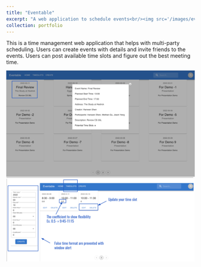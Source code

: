 ```yaml
---
title: "Eventable"
excerpt: "A web application to schedule events<br/><img src='/images/eventable.png'>"
collection: portfolio
---
```


This is a time management web application that helps with multi-party scheduling. Users can create events with details and invite friends to the events. Users can post available time slots and figure out the best meeting time. 

<img src='/images/event_details.png'>
<img src='/images/time_slot.png'>
